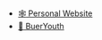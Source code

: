 * [:spider_web: Personal Website](http://1120.78.11.235)
* [:palm_tree: BuerYouth](https://bueryouth.github.io/Extend/index.html)


